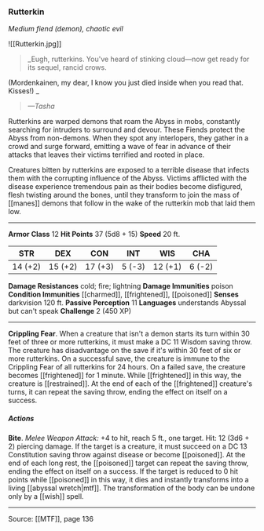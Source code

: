 ### Rutterkin
_Medium fiend (demon), chaotic evil_

![[Rutterkin.jpg]]

> _Eugh, rutterkins. You've heard of stinking cloud—now get ready for its sequel, rancid crows.

(Mordenkainen, my dear, I know you just died inside when you read that. Kisses!)
_
> _—Tasha_

Rutterkins are warped demons that roam the Abyss in mobs, constantly searching for intruders to surround and devour. These Fiends protect the Abyss from non-demons. When they spot any interlopers, they gather in a crowd and surge forward, emitting a wave of fear in advance of their attacks that leaves their victims terrified and rooted in place.

Creatures bitten by rutterkins are exposed to a terrible disease that infects them with the corrupting influence of the Abyss. Victims afflicted with the disease experience tremendous pain as their bodies become disfigured, flesh twisting around the bones, until they transform to join the mass of [[manes]] demons that follow in the wake of the rutterkin mob that laid them low.



---

**Armor Class** 12
**Hit Points** 37 (5d8 + 15)
**Speed** 20 ft.

| STR     | DEX     | CON     | INT     | WIS     | CHA     |
|---------|---------|---------|---------|---------|---------|
| 14 (+2) | 15 (+2) | 17 (+3) | 5 (-3) | 12 (+1) | 6 (-2) |

**Damage Resistances** cold; fire; lightning
**Damage Immunities** poison
**Condition Immunities** [[charmed]], [[frightened]], [[poisoned]]
**Senses** darkvision 120 ft.
**Passive Perception** 11
**Languages** understands Abyssal but can't speak
**Challenge** 2 (450 XP)

---

**Crippling Fear**. When a creature that isn't a demon starts its turn within 30 feet of three or more rutterkins, it must make a DC 11 Wisdom saving throw. The creature has disadvantage on the save if it's within 30 feet of six or more rutterkins. On a successful save, the creature is immune to the Crippling Fear of all rutterkins for 24 hours. On a failed save, the creature becomes [[frightened]] for 1 minute. While [[frightened]] in this way, the creature is [[restrained]]. At the end of each of the [[frightened]] creature's turns, it can repeat the saving throw, ending the effect on itself on a success.

##### Actions
**Bite**. _Melee Weapon Attack:_ +4 to hit, reach 5 ft., one target. Hit: 12 (3d6 + 2) piercing damage. If the target is a creature, it must succeed on a DC 13 Constitution saving throw against disease or become [[poisoned]]. At the end of each long rest, the [[poisoned]] target can repeat the saving throw, ending the effect on itself on a success. If the target is reduced to 0 hit points while [[poisoned]] in this way, it dies and instantly transforms into a living [[abyssal wretch|mtf]]. The transformation of the body can be undone only by a [[wish]] spell.


---

Source: [[MTF]], page 136